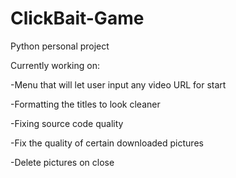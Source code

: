 # ClickBait-Game
Python personal project

Currently working on:

-Menu that will let user input any video URL for start

-Formatting the titles to look cleaner

-Fixing source code quality

-Fix the quality of certain downloaded pictures

-Delete pictures on close

	